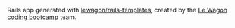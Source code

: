Rails app generated with [lewagon/rails-templates](https://github.com/lewagon/rails-templates), created by the [Le Wagon coding bootcamp](https://www.lewagon.com) team.




